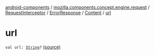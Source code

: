 [android-components](../../../../index.md) / [mozilla.components.concept.engine.request](../../../index.md) / [RequestInterceptor](../../index.md) / [ErrorResponse](../index.md) / [Content](index.md) / [url](./url.md)

# url

`val url: `[`String`](https://kotlinlang.org/api/latest/jvm/stdlib/kotlin/-string/index.html)`?` [(source)](https://github.com/mozilla-mobile/android-components/blob/master/components/concept/engine/src/main/java/mozilla/components/concept/engine/request/RequestInterceptor.kt#L39)
